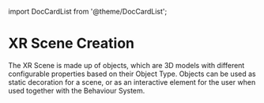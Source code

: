 

import DocCardList from '@theme/DocCardList';

# XR Scene Creation

The XR Scene is made up of objects, which are 3D models with different configurable properties based on their Object Type. Objects can be used as static decoration for a scene, or as an interactive element for the user when used together with the Behaviour System.

<DocCardList />